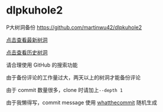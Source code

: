 # dlpkuhole2
P大树洞备份 https://github.com/martinwu42/dlpkuhole2

[点击查看最新树洞](https://github.com/martinwu42/dlpkuhole2/blob/master/pkuhole.txt)

[点击查看历史树洞](https://github.com/martinwu42/dlpkuhole2/tree/master/archive)

请合理使用 GitHub 的搜索功能

由于备份评论的工作量过大，两天以上的树洞才能备份评论

由于 commit 数量很多，clone 时请加上`--depth 1`

由于我懒得写，commit message 使用 [whatthecommit](https://github.com/ngerakines/commitment) 随机生成
